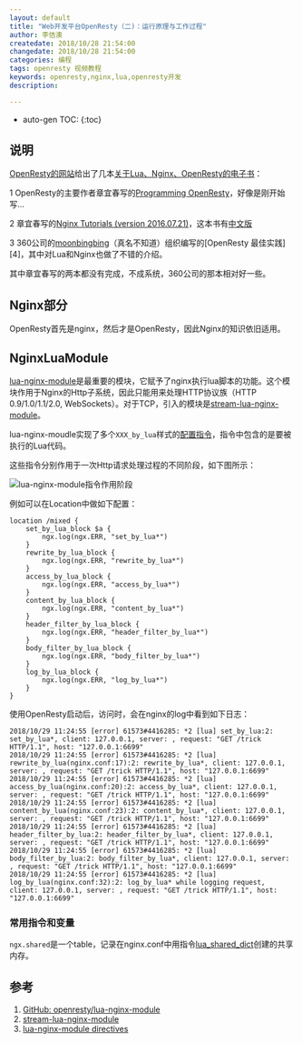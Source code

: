 ```yaml
---
layout: default
title: "Web开发平台OpenResty（二)：运行原理与工作过程"
author: 李佶澳
createdate: 2018/10/28 21:54:00
changedate: 2018/10/28 21:54:00
categories: 编程
tags: openresty 视频教程
keywords: openresty,nginx,lua,openresty开发
description: 

---
```


* auto-gen TOC:
{:toc}

## 说明

[OpenResty的网站](https://openresty.org)给出了几本[关于Lua、Nginx、OpenResty的电子书](https://openresty.org/en/ebooks.html)：

1  OpenResty的主要作者章宜春写的[Programming OpenResty](https://openresty.gitbooks.io/programming-openresty/content/)，好像是刚开始写...

2  章宜春写的[Nginx Tutorials (version 2016.07.21)](https://openresty.org/download/agentzh-nginx-tutorials-en.html)，这本书有[中文版](https://openresty.org/download/agentzh-nginx-tutorials-zhcn.html)

3  360公司的[moonbingbing](https://github.com/moonbingbing)（真名不知道）组织编写的[OpenResty 最佳实践][4]，其中对Lua和Nginx也做了不错的介绍。

其中章宜春写的两本都没有完成，不成系统，360公司的那本相对好一些。

## Nginx部分

OpenResty首先是nginx，然后才是OpenResty，因此Nginx的知识依旧适用。

## NginxLuaModule

[lua-nginx-module][1]是最重要的模块，它赋予了nginx执行lua脚本的功能。这个模块作用于Nginx的Http子系统，因此只能用来处理HTTP协议族（HTTP 0.9/1.0/1.1/2.0, WebSockets）。对于TCP，引入的模块是[stream-lua-nginx-module][2]。

lua-nginx-moudle实现了多个`XXX_by_lua`样式的[配置指令][3]，指令中包含的是要被执行的Lua代码。

这些指令分别作用于一次Http请求处理过程的不同阶段，如下图所示：

![lua-nginx-module指令作用阶段](https://cloud.githubusercontent.com/assets/2137369/15272097/77d1c09e-1a37-11e6-97ef-d9767035fc3e.png)

例如可以在Location中做如下配置：

	location /mixed {
	    set_by_lua_block $a {
	        ngx.log(ngx.ERR, "set_by_lua*")
	    }
	    rewrite_by_lua_block {
	        ngx.log(ngx.ERR, "rewrite_by_lua*")
	    }
	    access_by_lua_block {
	        ngx.log(ngx.ERR, "access_by_lua*")
	    }
	    content_by_lua_block {
	        ngx.log(ngx.ERR, "content_by_lua*")
	    }
	    header_filter_by_lua_block {
	        ngx.log(ngx.ERR, "header_filter_by_lua*")
	    }
	    body_filter_by_lua_block {
	        ngx.log(ngx.ERR, "body_filter_by_lua*")
	    }
	    log_by_lua_block {
	        ngx.log(ngx.ERR, "log_by_lua*")
	    }
	}

使用OpenResty启动后，访问时，会在nginx的log中看到如下日志：

	2018/10/29 11:24:55 [error] 61573#4416285: *2 [lua] set_by_lua:2: set_by_lua*, client: 127.0.0.1, server: , request: "GET /trick HTTP/1.1", host: "127.0.0.1:6699"
	2018/10/29 11:24:55 [error] 61573#4416285: *2 [lua] rewrite_by_lua(nginx.conf:17):2: rewrite_by_lua*, client: 127.0.0.1, server: , request: "GET /trick HTTP/1.1", host: "127.0.0.1:6699"
	2018/10/29 11:24:55 [error] 61573#4416285: *2 [lua] access_by_lua(nginx.conf:20):2: access_by_lua*, client: 127.0.0.1, server: , request: "GET /trick HTTP/1.1", host: "127.0.0.1:6699"
	2018/10/29 11:24:55 [error] 61573#4416285: *2 [lua] content_by_lua(nginx.conf:23):2: content_by_lua*, client: 127.0.0.1, server: , request: "GET /trick HTTP/1.1", host: "127.0.0.1:6699"
	2018/10/29 11:24:55 [error] 61573#4416285: *2 [lua] header_filter_by_lua:2: header_filter_by_lua*, client: 127.0.0.1, server: , request: "GET /trick HTTP/1.1", host: "127.0.0.1:6699"
	2018/10/29 11:24:55 [error] 61573#4416285: *2 [lua] body_filter_by_lua:2: body_filter_by_lua*, client: 127.0.0.1, server: , request: "GET /trick HTTP/1.1", host: "127.0.0.1:6699"
	2018/10/29 11:24:55 [error] 61573#4416285: *2 [lua] log_by_lua(nginx.conf:32):2: log_by_lua* while logging request, client: 127.0.0.1, server: , request: "GET /trick HTTP/1.1", host: "127.0.0.1:6699"

### 常用指令和变量

`ngx.shared`是一个table，记录在nginx.conf中用指令[lua_shared_dict](https://github.com/openresty/lua-nginx-module#lua_shared_dict)创建的共享内存。

## 参考

1. [GitHub: openresty/lua-nginx-module][1]
2. [stream-lua-nginx-module][2]
3. [lua-nginx-module directives][3]

[1]: https://github.com/openresty/lua-nginx-module  "GitHub: openresty/lua-nginx-module"
[2]: https://github.com/openresty/stream-lua-nginx-module#readme  "stream-lua-nginx-module" 
[3]: https://github.com/openresty/lua-nginx-module#directives  "lua-nginx-module directives"
